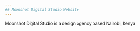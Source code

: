```yaml
---
## Moonshot Digital Studio Website
---
```


Moonshot Digital Studio is a design agency based Nairobi, Kenya
